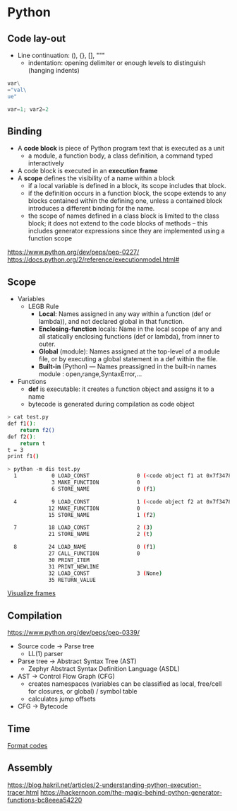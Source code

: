 # Python
## Code lay-out
* Line continuation: (), {}, \[], """
  * indentation: opening delimiter or enough levels to distinguish (hanging indents)
```python
var\
="val\
ue"

var=1; var2=2
```
## Binding
* A **code block** is piece of Python program text that is executed as a unit
  * a module, a function body, a class definition, a command typed interactively
* A code block is executed in an **execution frame**
* A **scope** defines the visibility of a name within a block
  * if a local variable is defined in a block, its scope includes that block. 
  * if the definition occurs in a function block, the scope extends to any blocks contained within the defining one, unless a contained block introduces a different binding for the name. 
  * the scope of names defined in a class block is limited to the class block; it does not extend to the code blocks of methods – this includes generator expressions since they are implemented using a function scope

https://www.python.org/dev/peps/pep-0227/<br>
https://docs.python.org/2/reference/executionmodel.html#

## Scope
* Variables
  * LEGB Rule
    * **Local**: Names assigned in any way within a function (def or lambda)), and not declared global in that function.
    * **Enclosing-function** locals: Name in the local scope of any and all statically enclosing functions (def or lambda), from inner to outer.
    * **Global** (module): Names assigned at the top-level of a module file, or by executing a global statement in a def within the file.
    * **Built-in** (Python) — Names preassigned in the built-in names module : open,range,SyntaxError,...
* Functions
  * **def** is executable: it creates a function object and assigns it to a name
  * bytecode is generated during compilation as code object
```bash
> cat test.py
def f1():
    return f2()
def f2():
    return t
t = 3
print f1()

> python -m dis test.py
  1           0 LOAD_CONST               0 (<code object f1 at 0x7f34789b57b0, file "test.py", line 1>)
              3 MAKE_FUNCTION            0
              6 STORE_NAME               0 (f1)

  4           9 LOAD_CONST               1 (<code object f2 at 0x7f34789b55b0, file "test.py", line 4>)
             12 MAKE_FUNCTION            0
             15 STORE_NAME               1 (f2)

  7          18 LOAD_CONST               2 (3)
             21 STORE_NAME               2 (t)

  8          24 LOAD_NAME                0 (f1)
             27 CALL_FUNCTION            0
             30 PRINT_ITEM
             31 PRINT_NEWLINE
             32 LOAD_CONST               3 (None)
             35 RETURN_VALUE
```
[Visualize frames](http://pythontutor.com/visualize.html#code=def%20f1%28%29%3A%0A%20%20%20%20return%20f2%28%29%0Adef%20f2%28%29%3A%0A%20%20%20%20return%20t%0At%20%3D%203%0Af1%28%29&cumulative=false&curInstr=10&heapPrimitives=nevernest&mode=display&origin=opt-frontend.js&py=3&rawInputLstJSON=%5B%5D&textReferences=false)

## Compilation
https://www.python.org/dev/peps/pep-0339/
* Source code -> Parse tree
  * LL(1) parser
* Parse tree -> Abstract Syntax Tree (AST)
  * Zephyr Abstract Syntax Definition Language (ASDL)
* AST -> Control Flow Graph (CFG)
  * creates namespaces (variables can be classified as local, free/cell for closures, or global) / symbol table
  * calculates jump offsets
* CFG -> Bytecode
## Time
[Format codes](https://docs.python.org/2/library/datetime.html#strftime-and-strptime-behavior)

## Assembly
https://blog.hakril.net/articles/2-understanding-python-execution-tracer.html
https://hackernoon.com/the-magic-behind-python-generator-functions-bc8eeea54220
